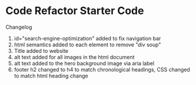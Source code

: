 # Code Refactor Starter Code
Changelog
1. id="search-engine-optimization" added to fix navigation bar
2. html semantics added to each element to remove "div soup"
3. Title added to website
4. alt text added for all images in the html document
5. alt text added to the hero background image via aria label
6. footer h2 changed to h4 to match chronological headings, CSS changed to match html heading change